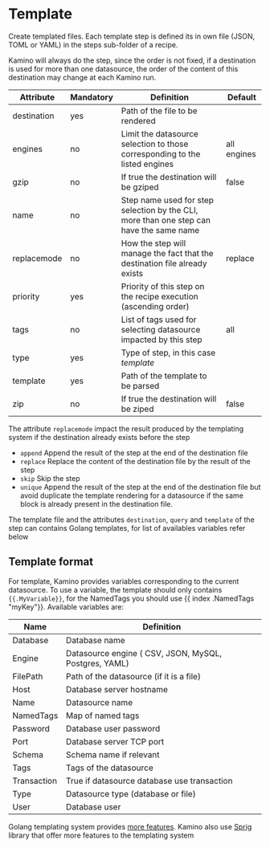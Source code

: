 # Template

Create templated files. Each template step is defined its in own file (JSON, TOML or YAML) in the steps sub-folder of a recipe. 

Kamino will always do the step, since the order is not fixed, if a destination is used for more than one datasource, the order of the content of this destination may change at each Kamino run.


Attribute      | Mandatory | Definition | Default
---------------|----------------|------------|-----
destination    | yes | Path of the file to be rendered
engines        | no  | Limit the datasource selection to those corresponding to the listed engines | all engines
gzip           | no  | If true the destination will be gziped | false
name           | no  | Step name used for step selection by the CLI, more than one step can have the same name
replacemode    | no  | How the step will manage the fact that the destination file already exists | replace 
priority       | yes | Priority of this step on the recipe execution (ascending order)
tags           | no  | List of tags used for selecting datasource impacted by this step | all
type           | yes | Type of step, in this case _template_
template       | yes | Path of the template to be parsed
zip            | no  | If true the destination will be ziped | false


The attribute `replacemode` impact the result produced by the templating system if the destination already exists before the step
  - `append` Append the result of the step at the end of the destination file
  - `replace` Replace the content of the destination file by the result of the step
  - `skip` Skip the step
  - `unique` Append the result of the step at the end of the destination file but avoid duplicate the template rendering for a datasource if the same block is already present in the destination file.


The template file and the attributes `destination`, `query` and `template` of the step can contains Golang templates, for list of availables variables refer below

## Template format

For template, Kamino provides variables corresponding to the current datasource. To use a variable, the template should only contains `{{.MyVariable}}`, for the NamedTags you should use {{ index .NamedTags "myKey"}}. Available variables are:


Name        | Definition
------------|------------
Database    | Database name
Engine      | Datasource engine ( CSV, JSON, MySQL, Postgres, YAML)
FilePath    | Path of the datasource (if it is a file)
Host        | Database server hostname
Name        | Datasource name
NamedTags   | Map of named tags
Password    | Database user password
Port        | Database server TCP port
Schema      | Schema name if relevant
Tags        | Tags of the datasource
Transaction | True if datasource database use transaction
Type        | Datasource type (database or file)
User        | Database user

Golang templating system provides [more features](https://golang.org/pkg/html/template/). Kamino also use [Sprig](http://masterminds.github.io/sprig/) library that offer more features to the templating system